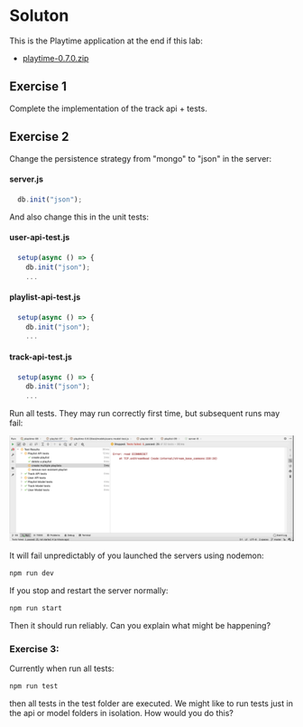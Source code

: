 # Soluton

This is the Playtime application at the end if this lab:

- [playtime-0.7.0.zip](archives/playtime-0.7-0.zip)

## Exercise 1

Complete the implementation of the track api + tests.

## Exercise 2

Change the persistence strategy from "mongo" to "json" in the server:

#### server.js

~~~javascript
  db.init("json");
~~~

And also change this in the unit tests:

#### user-api-test.js

~~~javascript
  setup(async () => {
    db.init("json");
    ...
~~~

#### playlist-api-test.js

~~~javascript
  setup(async () => {
    db.init("json");
    ...
~~~

#### track-api-test.js

~~~javascript
  setup(async () => {
    db.init("json");
    ...
~~~

Run all tests. They may run correctly first time, but subsequent runs may fail:

![](img/09.png)

It will fail unpredictably of you launched the servers using nodemon:

~~~bash
npm run dev
~~~

If you stop and restart the server normally:

~~~bash
npm run start
~~~

Then it should run reliably. Can you explain what might be happening?



### Exercise 3:

Currently when run all tests:

~~~bash
npm run test
~~~

then all tests in the test folder are executed. We might like to run tests just in the api or model folders in isolation. How would you do this?
